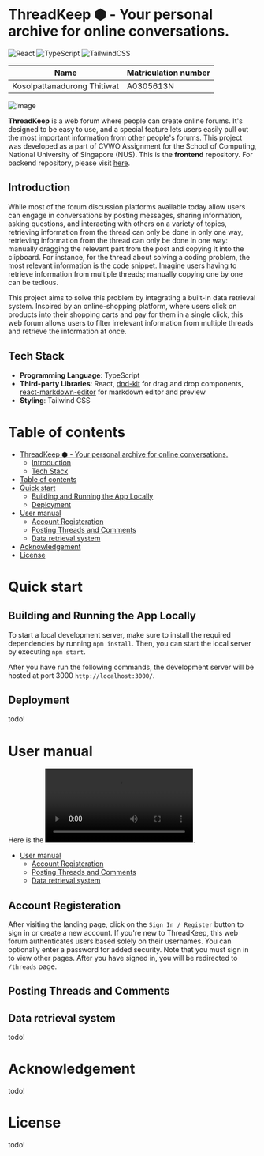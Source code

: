 # ThreadKeep ⬢  - Your personal archive for online conversations.
![React](https://img.shields.io/badge/react-%2320232a.svg?style=for-the-badge&logo=react&logoColor=%2361DAFB)
![TypeScript](https://img.shields.io/badge/typescript-%23007ACC.svg?style=for-the-badge&logo=typescript&logoColor=white)
![TailwindCSS](https://img.shields.io/badge/tailwindcss-%2338B2AC.svg?style=for-the-badge&logo=tailwind-css&logoColor=white)

| Name                 | Matriculation number |
| -------------------- | -------------------- |
| Kosolpattanadurong Thitiwat       | A0305613N |


![image](https://github.com/user-attachments/assets/14a408a0-fb4d-4863-84fc-9e39be790d12)

**ThreadKeep** is a web forum where people can create online forums. It's designed to be easy to use, and a special feature lets users easily pull out the most important information from other people's forums. This project was developed as a part of CVWO Assignment for the School of Computing, National University of Singapore (NUS). This is the **frontend** repository. For backend repository, please visit [here](https://github.com/CATISNOTSODIUM/threadkeep-backend).

## Introduction
While most of the forum discussion platforms available today allow users can engage in conversations by posting messages, sharing information, asking questions, and interacting with others on a variety of topics, retrieving information from the thread can only be done in only one way, retrieving information from the thread can only be done in one way: manually dragging the relevant part from the post and copying it into the clipboard. For instance, for the thread about solving a coding problem, the most relevant information is the code snippet. Imagine users having to retrieve information from multiple threads; manually copying one by one can be tedious.

This project aims to solve this problem by integrating a built-in data retrieval system. Inspired by an online-shopping platform, where users click on products into their shopping carts and pay for them in a single click, this web forum allows users to filter irrelevant information from multiple threads and retrieve the information at once. 

## Tech Stack
- **Programming Language**: TypeScript
- **Third-party Libraries**: React, [dnd-kit](https://dndkit.com/) for drag and drop components,  [react-markdown-editor](https://uiwjs.github.io/react-markdown-editor/) for markdown editor and preview
- **Styling**: Tailwind CSS

# Table of contents
- [ThreadKeep ⬢  - Your personal archive for online conversations.](#threadkeep-----your-personal-archive-for-online-conversations)
  - [Introduction](#introduction)
  - [Tech Stack](#tech-stack)
- [Table of contents](#table-of-contents)
- [Quick start](#quick-start)
  - [Building and Running the App Locally](#building-and-running-the-app-locally)
  - [Deployment](#deployment)
- [User manual](#user-manual)
  - [Account Registeration](#account-registeration)
  - [Posting Threads and Comments](#posting-threads-and-comments)
  - [Data retrieval system](#data-retrieval-system)
- [Acknowledgement](#acknowledgement)
- [License](#license)

# Quick start
## Building and Running the App Locally
To start a local development server, make sure to install the required dependencies by running `npm install`. Then, you can start the local server by executing `npm start`.

After you have run the following commands, the development server will be hosted at port 3000 `http://localhost:3000/`. 

## Deployment
todo!
# User manual
Here is the ![preview](preview.mp4).
- [User manual](#user-manual)
  - [Account Registeration](#account-registeration)
  - [Posting Threads and Comments](#posting-threads-and-comments)
  - [Data retrieval system](#data-retrieval-system)
  
## Account Registeration
After visiting the landing page, click on the `Sign In / Register` button to sign in or create a new account. If you're new to ThreadKeep, this web forum authenticates users based solely on their usernames. You can optionally enter a password for added security. Note that you must sign in to view other pages.
After you have signed in, you will be redirected to `/threads` page.
## Posting Threads and Comments

## Data retrieval system
todo!
# Acknowledgement
todo!
# License
todo!

